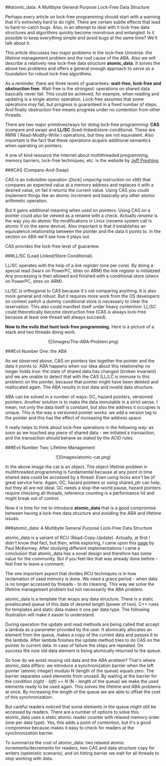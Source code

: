 
##atomic_data: A Multibyte General Purpose Lock-Free Data Structure


  Perhaps every article on lock-free programming should start with a warning that it's extremely
  hard to do right. There are certain subtle effects that lead to hard-to-catch bugs. Also, in
  an attempt to deal with it lock-free data structures and algorithms quickly become monstrous
  and entangled. Is it possible to keep everything simple and avoid bugs at the same time? We'll
  talk about it.
  
  This article discusses two major problems in the lock-free Universe: the lifetime management 
  problem and the root cause of the ABA. Also we will describe a relatively new lock-free 
  data structure **atomic_data**. It solves the above two problems and offers a general enough 
  approach to serve as a foundation for robust lock-free algorithms. 
  
  As a reminder, there are three levels of guarantees: **wait-free, lock-free and obstruction
  free**. Wait-free is the strongest: operations on shared data basically never fail. This could 
  be achieved, for example, when reading and updating is a single atomic operation. Lock-free 
  assumes that some operations may fail, but progress is guaranteed in a fixed number of steps. 
  And finally obstruction free means progress under no contention from other threads.

  There are two major primitives/ways for doing lock-free programming:  **CAS** (compare and swap) 
  and  **LL/SC** (load-linked/store-conditional. These are RMW ( Read-Modify-Write ) operations, 
  but they are not equivalent. Also important is the fact that these operations acquire additional 
  semantics when operating on pointers.

  A one of kind resource the Internet about multithreaded programming, memory barriers,
  lock-free techniques, etc. is the website by [Jeff Preshing](http://preshing.com/about/). 


###CAS (Compare-And-Swap)

  CAS is an indivisible operation (*[lock] cmpxchg* instruction on x86) that compares an expected
  value at a memory address and replaces it with a desired value, on fail it returns the current 
  value. Using CAS you could implement things like an atomic increment and basically any other
  atomic arithmetic operation. 
  
  But it gains additional meaning when used on pointers. Using CAS on a pointer could also be 
  viewed as a rename with a check. Actually *rename* is the way you do atomic file modifications 
  in Linux (rename system call is atomic if on the same device). Also important is that it 
  establishes an equivalence relationship between the pointer and the data it points to. In the 
  section on ABA we'll see how it plays out. 
  
  CAS provides the lock-free level of guarantee.


###LL/SC (Load Linked/Store Conditional).
  
  LL/SC operates with the help of a *link register* (one per core). By doing a special read 
  (lwarx on PowerPC, ldrex on ARM) the link register is initialized. Any processing is then 
  allowed and finished with a conditional store (stwcx on PowerPC, strex on ARM). 
  
  LL/SC is orthogonal to CAS because it's not comparing anything. It is also more general and 
  robust. But it requires more work from the OS developers: on context  switch a dummy conditional 
  store is necessary to clear the reservation. This also could manifest itself under heavy 
  contention: LL/SC could theoretically become obstruction free (CAS is always lock-free because 
  at least one thread will always succeed).


  **Now to the evils that hunt lock-free programming.** Here is a picture of a stack and two
  threads doing work.

 <center>![](images/The-ABA-Problem.png)</center>


###Evil Number One: the ABA

  As we observed above, CAS on pointers ties together the pointer and the data it points to.
  ABA happens when our idea about this relationship no longer holds true: the state of shared 
  data has changed (broken invariant) and we are unable to detect that with the CAS (LL/LC is 
  immune to this problem) on the pointer, because that pointer might have been deleted and 
  reallocated again. The ABA results in lost data and invalid data structure.

  ABA can be solved in a number of ways: GC, hazard pointers, versioned pointers. Another solution
  is to make the data immutable in a strict sense. I mean, not only the data itself is constant,
  but also the address it occupies is unique. This is the way a versioned pointer works: we add
  a version tag to the pointer and this has the effect of increasing the address space.

  It really helps to think about lock-free operations in the following way: as soon as we touched 
  any piece of shared data - we initiated a transaction, and the transaction should behave
  as stated by the ACID rules. 


###Evil Number Two: Lifetime Management

 <center>![](images/atomic-cat.png)</center>

  In the above image the cat is an object. The object lifetime problem in multithreaded programming 
  is fundamental because at any point in time shared data could be accessed by a thread. Even 
  using locks won't be of great service here. Again, GC, hazard pointers or using  shared_ptr 
  can help, but they all are not ideal. GC needs a stop-the-world pause, hazard pointers require
  checking all threads, reference counting is a performance hit and might break out of control.
  
  Now it is time for me to introduce **atomic_data** that is a good compromise between having a 
  lock-free data structure and avoiding the ABA and lifetime issues.

###atomic_data: A Multibyte General Purpose Lock-Free Data Structure

  atomic_data is a variant of RCU (Read-Copy-Update). Actually, at first I didn't know that fact,
  but then, while exploring, I came upon this [page](http://www.rdrop.com/~paulmck/RCU/) by 
  Paul McKenney. After studying different implementations I came a conclusion that atomic_data
  has a novel design and therefore has some value for the community. But if you feel like that 
  was already done before - feel free to leave a comment.

  The one important aspect that divides RCU techniques is in how reclamation of used memory is
  done. We need a grace period - when data is no longer accessed by threads - to do cleaning.
  This way we solve the lifetime management problem but not necessarily the ABA problem. 
  
  atomic_data is a template that wraps any data structure. There is a static preallocated queue 
  of this data of desired length (power of two). C++ rules for templates and static data makes it
  one per data type. The following illustration will make it easier to understand.


  During operation the update and read methods are being called that accept a lambda  as a 
  parameter provided by the user. It atomically allocates an element from the queue, makes a 
  copy of the current data and passes it to the lambda. After lambda finishes the update method
  tries to do CAS on the pointer to current data. In case of failure the steps are repeated.
  On success the now old data element is being atomically returned to the queue.

  So how do we avoid reusing old data and the ABA problem? That's where atomic_data differs:
  we introduce a synchronization barrier when the left pointer (atomic integer) modulo N 
  (length of the queue) equals zero. The barrier separates used elements from unused. By
  waiting at the barrier for the condition *(right - left) == N* (N - length of the queue) 
  we make the used elements ready to be used again. This solves the lifetime and ABA problems 
  at once. By increasing the length of the queue we are able to offset the cost of this
  synchronization.

  But careful readers noticed that some elements in the queue might still be accessed by readers.
  There are a number of options to solve this. atomic_data uses a static atomic reader counter
  with relaxed memory order (one per data type). Yes, this adds a point of contention, but it's a 
  good compromise because makes it easy to check for readers at the synchronization barrier.

  To summarize the cost of atomic_data: two relaxed atomic increments/decrements for readers,
  two CAS and data structure copy for writers (optimistic scenario), and on hitting barrier
  we wait for all threads to stop working with data.





